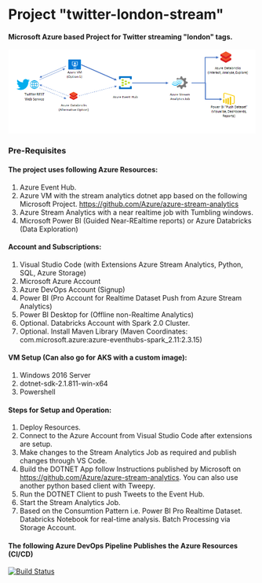 # Project "twitter-london-stream"
#### Microsoft Azure based Project for Twitter streaming "london" tags.

![alt text](https://github.com/VarunBhandary/twitter-london-stream/blob/documentation-update-archcitecture/architecture_azure_twitter_streaming.png?raw=true)


### Pre-Requisites

#### The project uses following Azure Resources:
1. Azure Event Hub. 
2. Azure VM with the stream analytics dotnet app based on the following Microsoft Project. https://github.com/Azure/azure-stream-analytics
3. Azure Stream Analytics with a near realtime job with Tumbling windows.
4. Microsoft Power BI (Guided Near-REaltime reports) or Azure Databricks (Data Exploration)

#### Account and Subscriptions:
1. Visual Studio Code (with Extensions Azure Stream Analytics, Python, SQL, Azure Storage)
2. Microsoft Azure Account
3. Azure DevOps Account (Signup)
4. Power BI (Pro Account for Realtime Dataset Push from Azure Stream Analytics)
5. Power BI Desktop for (Offline non-Realtime Analytics)
6. Optional. Databricks Account with Spark 2.0 Cluster.
7. Optional. Install Maven Library (Maven Coordinates: com.microsoft.azure:azure-eventhubs-spark_2.11:2.3.15)

#### VM Setup (Can also go for AKS with a custom image):
1. Windows 2016 Server
2. dotnet-sdk-2.1.811-win-x64
3. Powershell

#### Steps for Setup and Operation:
1. Deploy Resources.
2. Connect to the Azure Account from Visual Studio Code after extensions are setup.
3. Make changes to the Stream Analytics Job as required and publish changes through VS Code.
4. Build the DOTNET App follow Instructions published by Microsoft on  https://github.com/Azure/azure-stream-analytics. You can also use another python based client with Tweepy.
5. Run the DOTNET Client to push Tweets to the Event Hub.
6. Start the Stream Analytics Job.
7. Based on the Consumtion Pattern i.e. Power BI Pro Realtime Dataset. Databricks Notebook for real-time analysis. Batch Processing via Storage Account.


#### The following Azure DevOps Pipeline Publishes the Azure Resources (CI/CD)
[![Build Status](https://dev.azure.com/vbrgtogether/Tweet%20Stream/_apis/build/status/VarunBhandary.twitter-london-stream?branchName=refs%2Fpull%2F2%2Fmerge)](https://dev.azure.com/vbrgtogether/Tweet%20Stream/_build/latest?definitionId=1&branchName=refs%2Fpull%2F2%2Fmerge)
